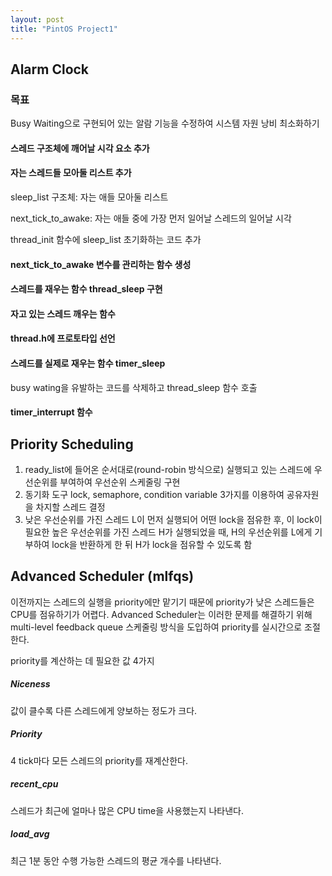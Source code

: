 ```yaml
---
layout: post
title: "PintOS Project1"
---
```

## Alarm Clock

### 목표

Busy Waiting으로 구현되어 있는 알람 기능을 수정하여 시스템 자원 낭비 최소화하기

#### 스레드 구조체에 깨어날 시각 요소 추가

<script src="https://gist.github.com/gaa0/208adc2dec30feef42788012b1ee6923.js"></script>

#### 자는 스레드들 모아둘 리스트 추가

<script src="https://gist.github.com/gaa0/e940386c432986a4765a45fce7c9d3c3.js"></script>

sleep_list 구조체: 자는 애들 모아둘 리스트

next_tick_to_awake: 자는 애들 중에 가장 먼저 일어날 스레드의 일어날 시각

thread_init 함수에 sleep_list 초기화하는 코드 추가

#### next_tick_to_awake 변수를 관리하는 함수 생성

<script src="https://gist.github.com/gaa0/24e355ae4a70299f20d0a00a74ad05f5.js"></script>

#### 스레드를 재우는 함수 thread_sleep 구현

<script src="https://gist.github.com/gaa0/23d46a2688909797028a448aab24657e.js"></script>

#### 자고 있는 스레드 깨우는 함수

<script src="https://gist.github.com/gaa0/06fc13913273759322016823ac231d90.js"></script>

#### thread.h에 프로토타입 선언

<script src="https://gist.github.com/gaa0/870841c5a4bbe917f6a8af2ef23f6ae1.js"></script>

#### 스레드를 실제로 재우는 함수 timer_sleep

<script src="https://gist.github.com/gaa0/7d86c8a3a330a537d4aab486877a8137.js"></script>

busy wating을 유발하는 코드를 삭제하고 thread_sleep 함수 호출

#### timer_interrupt 함수

<script src="https://gist.github.com/gaa0/a85a42b4fbed800195ec995a46b021c4.js"></script>

## Priority Scheduling

1. ready_list에 들어온 순서대로(round-robin 방식으로) 실행되고 있는 스레드에 우선순위를 부여하여 우선순위 스케줄링 구현
2. 동기화 도구 lock, semaphore, condition variable 3가지를 이용하여 공유자원을 차지할 스레드 결정
3. 낮은 우선순위를 가진 스레드 L이 먼저 실행되어 어떤 lock을 점유한 후, 이 lock이 필요한 높은 우선순위를 가진 스레드 H가 실행되었을 때, H의 우선순위를 L에게 기부하여 lock을 반환하게 한 뒤 H가 lock을 점유할 수 있도록 함

## Advanced Scheduler (mlfqs)

이전까지는 스레드의 실행을 priority에만 맡기기 때문에 priority가 낮은 스레드들은 CPU를 점유하기가 어렵다. Advanced Scheduler는 이러한 문제를 해결하기 위해 multi-level feedback queue 스케줄링 방식을 도입하여 priority를 실시간으로 조절한다.

priority를 계산하는 데 필요한 값 4가지

##### Niceness

값이 클수록 다른 스레드에게 양보하는 정도가 크다.

##### Priority

4 tick마다 모든 스레드의 priority를 재계산한다.

##### recent_cpu

스레드가 최근에 얼마나 많은 CPU time을 사용했는지 나타낸다.

##### load_avg

최근 1분 동안 수행 가능한 스레드의 평균 개수를 나타낸다.

